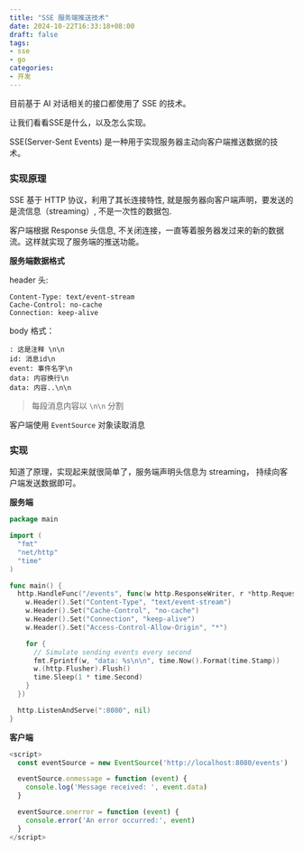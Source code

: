 ```yaml
---
title: "SSE 服务端推送技术"
date: 2024-10-22T16:33:18+08:00
draft: false
tags:
- sse
- go
categories:
- 开发
---
```


<!--more-->



目前基于 AI 对话相关的接口都使用了 SSE 的技术。

让我们看看SSE是什么，以及怎么实现。

SSE(Server-Sent Events) 是一种用于实现服务器主动向客户端推送数据的技术。 

### **实现原理**

SSE 基于 HTTP 协议，利用了其长连接特性, 就是服务器向客户端声明，要发送的是流信息（streaming）, 不是一次性的数据包. 

客户端根据 Response 头信息, 不关闭连接，一直等着服务器发过来的新的数据流。这样就实现了服务端的推送功能。


**服务端数据格式**

header 头:

```
Content-Type: text/event-stream
Cache-Control: no-cache
Connection: keep-alive
```

body 格式：

```
: 这是注释 \n\n
id: 消息id\n
event: 事件名字\n
data: 内容换行\n
data: 内容..\n\n
```

> 每段消息内容以 `\n\n` 分割

客户端使用 `EventSource` 对象读取消息

### **实现**

知道了原理，实现起来就很简单了，服务端声明头信息为 streaming， 持续向客户端发送数据即可。


**服务端**

```go
package main

import (
  "fmt"
  "net/http"
  "time"
)

func main() {
  http.HandleFunc("/events", func(w http.ResponseWriter, r *http.Request) {
    w.Header().Set("Content-Type", "text/event-stream")
    w.Header().Set("Cache-Control", "no-cache")
    w.Header().Set("Connection", "keep-alive")
    w.Header().Set("Access-Control-Allow-Origin", "*")

    for {
      // Simulate sending events every second
      fmt.Fprintf(w, "data: %s\n\n", time.Now().Format(time.Stamp))
      w.(http.Flusher).Flush()
      time.Sleep(1 * time.Second)
    }
  })

  http.ListenAndServe(":8080", nil)
}
```

**客户端**

```js
<script>
  const eventSource = new EventSource('http://localhost:8080/events')

  eventSource.onmessage = function (event) {
    console.log('Message received: ', event.data)
  }

  eventSource.onerror = function (event) {
    console.error('An error occurred:', event)
  }
</script>
```



